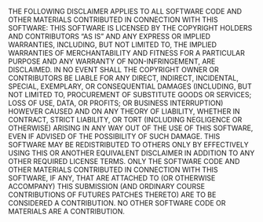 THE FOLLOWING DISCLAIMER APPLIES TO ALL SOFTWARE CODE AND OTHER MATERIALS CONTRIBUTED IN CONNECTION WITH THIS SOFTWARE:
THIS SOFTWARE IS LICENSED BY THE COPYRIGHT HOLDERS AND CONTRIBUTORS “AS IS” AND ANY EXPRESS OR IMPLIED WARRANTIES, INCLUDING, BUT NOT LIMITED TO, THE IMPLIED WARRANTIES OF MERCHANTABILITY AND FITNESS FOR A PARTICULAR PURPOSE AND ANY WARRANTY OF NON-INFRINGEMENT, ARE DISCLAIMED. IN NO EVENT SHALL THE COPYRIGHT OWNER OR CONTRIBUTORS BE LIABLE FOR ANY DIRECT, INDIRECT, INCIDENTAL, SPECIAL, EXEMPLARY, OR CONSEQUENTIAL DAMAGES (INCLUDING, BUT NOT LIMITED TO, PROCUREMENT OF SUBSTITUTE GOODS OR SERVICES; LOSS OF USE, DATA, OR PROFITS; OR BUSINESS INTERRUPTION) HOWEVER CAUSED AND ON ANY THEORY OF LIABILITY, WHETHER IN CONTRACT, STRICT LIABILITY, OR TORT (INCLUDING NEGLIGENCE OR OTHERWISE) ARISING IN ANY WAY OUT OF THE USE OF THIS SOFTWARE, EVEN IF ADVISED OF THE POSSIBILITY OF SUCH DAMAGE. THIS SOFTWARE MAY BE REDISTRIBUTED TO OTHERS ONLY BY EFFECTIVELY USING THIS OR ANOTHER EQUIVALENT DISCLAIMER IN ADDITION TO ANY OTHER REQUIRED LICENSE TERMS.
ONLY THE SOFTWARE CODE AND OTHER MATERIALS CONTRIBUTED IN CONNECTION WITH THIS SOFTWARE, IF ANY, THAT ARE ATTACHED TO (OR OTHERWISE ACCOMPANY) THIS SUBMISSION (AND ORDINARY COURSE CONTRIBUTIONS OF FUTURES PATCHES THERETO) ARE TO BE CONSIDERED A CONTRIBUTION. NO OTHER SOFTWARE CODE OR MATERIALS ARE A CONTRIBUTION.
